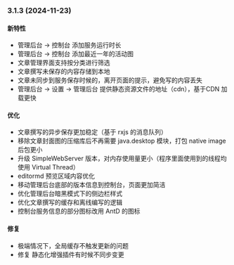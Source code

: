 ### 3.1.3 (2024-11-23)

#### 新特性

- 管理后台 -> 控制台 添加服务运行时长
- 管理后台 -> 控制台 添加最近一年的活动图
- 文章管理界面支持按分类进行筛选
- 文章撰写未保存的内容存储到本地
- 文章未同步到服务保存时候的，离开页面的提示，避免写的内容丢失
- 管理后台 -> 设置 -> 管理后台 提供静态资源文件的地址（cdn），基于CDN 加载更快

#### 优化

- 文章撰写的异步保存更加稳定（基于 rxjs 的消息队列）
- 移除文章封面图的压缩库后不再需要 java.desktop 模块，打包 native image 后包更小
- 升级 SimpleWebServer 版本，对内存使用量更小（程序里面使用到的线程均使用 Virtual Thread）
- editormd 预览区域内容优化
- 移动管理后台底部的版本信息到控制台，页面更加简洁
- 优化管理后台暗黑模式下的侧边栏样式
- 优化文章撰写的缓存和离线编写的逻辑
- 控制台服务信息的部分图标改用 AntD 的图标

#### 修复

- 极端情况下，全局缓存不触发更新的问题
- 修复 静态化增强插件有时候不同步变更